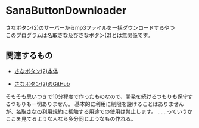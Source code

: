 # SanaButtonDownloader
さなボタン(2)のサーバーからmp3ファイルを一括ダウンロードするやつ  
このプログラムは名取さな及びさなボタン(2)とは無関係です。
## 関連するもの
- [さなボタン(2)本体](https://www.natorisana.love)

- [さなボタン(2)のGitHub](https://github.com/sanabutton/sanabutton.github.io)

そもそも思いつきで10分程度で作ったものなので、開発を続けるつもりも保守するつもりも一切ありません。
基本的に利用に制限を設けることはありませんが、[名取さなの利用規約](http://twpf.jp/sana_natori)に抵触する用途での使用は禁止します。
……っていうかここを見てるような人なら多分同じようなもの作れる。
